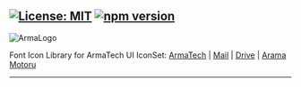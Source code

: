 [![License: MIT](https://img.shields.io/badge/License-MIT-yellow.svg)](https://opensource.org/licenses/MIT)
[![npm version](https://badge.fury.io/js/graphql.svg)](https://badge.fury.io/js/graphql)
---

![ArmaLogo](https://armagroupholding.com/assets/img/logo.png "ArmaIcons")

Font Icon Library for ArmaTech UI IconSet: [ArmaTech](https://armagroupholding.com/) | [Mail](https://armagroupholding.com/) | [Drive](https://armagroupholding.com/) | [Arama Motoru](https://www.bul.com.tr)

---
